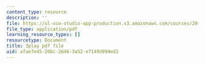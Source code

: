 ```yaml
---
content_type: resource
description: ''
file: https://ol-ocw-studio-app-production.s3.amazonaws.com/courses/20-219-becoming-the-next-bill-nye-writing-and-hosting-the-educational-show-january-iap-2015/afae7e4528bc26463a52e7149d894ed3_VQi6t2NfWig.pdf
file_type: application/pdf
learning_resource_types: []
resourcetype: Document
title: 3play pdf file
uid: afae7e45-28bc-2646-3a52-e7149d894ed3
---
```

